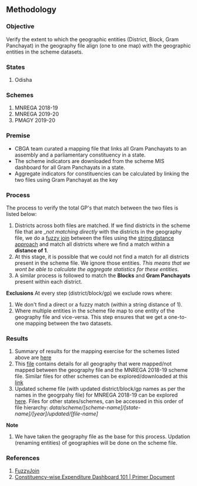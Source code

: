## Methodology

### Objective

Verify the extent to which the geographic entities (District, Block, Gram Panchayat) in the geography file align (one to one map) with the geographic entities in the scheme datasets. 

### States

1. Odisha

### Schemes

1. MNREGA 2018-19
2. MNREGA 2019-20
3. PMAGY 2019-20

### Premise

- CBGA team curated a mapping file that links all Gram Panchayats to an assembly and a parliamentary constituency in a state. 
- The scheme indicators are downloaded from the scheme MIS dashboard for all Gram Panchayats in a state. 
- Aggregate indicators for constituencies can be calculated by linking the two files using Gram Panchayat as the key

### Process

The process to verify the total GP's that match between the two files is listed below:

1. Districts across both files are matched. If we find districts in the scheme file that are __not matching directly_ with the districts in the geography file, we do a [fuzzy join](https://github.com/dgrtwo/fuzzyjoin/blob/master/README.md) between the files using the [string distance approach](https://cran.r-project.org/web/packages/fuzzyjoin/vignettes/stringdist_join.html) and match all districts where we find a match within a **distance of 1**. 
2. At this stage, it is possible that we could not find a match for all districts present in the scheme file. We ignore those entities. *This means that we wont be able to calculate the aggregate statistics for these entities*.
3. A similar process is followed to match the **Blocks** and **Gram Panchayats** present within each district.

**Exclusions** 
At every step (district/block/gp) we exclude rows where:

1. We don't find a direct or a fuzzy match (within a string distance of 1).
2. Where multiple entities in the scheme file map to one entity of the geography file and vice-versa. This step ensures that we get a one-to-one mapping between the two datasets.


### Results

1. Summary of results for the mapping exercise for the schemes listed above are [here](https://cbgaindia.github.io/obi-constituency-data-mapping/scripts/scheme-wise-mapping-results.html) 
2. This [file](https://github.com/cbgaindia/obi-constituency-data-mapping/blob/main/data/results/mnrega-2018-19-geography-mapping-summary.csv) contains details for all geography that were mapped/not mapped between the geography file and the MNREGA 2018-19 scheme file. Similar files for other schemes can be explored/downloaded at this [link](https://github.com/cbgaindia/obi-constituency-data-mapping/tree/main/data/results)
3. Updated scheme file (with updated district/block/gp names as per the names in the geogrpahy file) for MNREGA 2018-19 can be explored [here](https://github.com/cbgaindia/obi-constituency-data-mapping/blob/main/data/scheme/MNREGA/odisha/2018-19/updated/odisha-mnrega-2018-updated.csv). Files for other states/schemes, can be accessed in this order of file hierarchy: _data/scheme/[scheme-name]/[state-name]/[year]/updated/[file-name]_

**Note**

1. We have taken the geography file as the base for this process. Updation (renaming entities) of geographies will be done on the scheme file.

### References

1. [FuzzyJoin](https://github.com/dgrtwo/fuzzyjoin)
2. [Constituency-wise Expenditure Dashboard 101 | Primer Document](https://docs.google.com/document/d/1SLoBna7NNczMfiySusZpdykNrQk2bIRNA5yfZlnd8ig/edit) 

